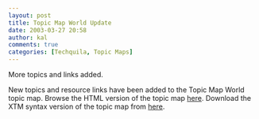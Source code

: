 ```yaml
---
layout: post
title: Topic Map World Update
date: 2003-03-27 20:58
author: kal
comments: true
categories: [Techquila, Topic Maps]
---
```

More topics and links added.

<!--more-->
New topics and resource links have been added to the Topic Map World topic map.
Browse the HTML version of the topic map <a href="/topicmaps/tmworld/">here</a>.
Download the XTM syntax version of the topic map from <a href="/topicmaps/tmworld.xtm">here</a>.


